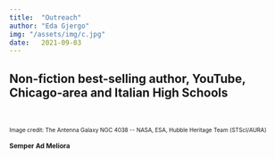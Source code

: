 ```yaml
---
title:  "Outreach"
author: "Eda Gjergo"
img: "/assets/img/c.jpg"
date:   2021-09-03
---
```


## Non-fiction best-selling author, YouTube, Chicago-area and Italian High Schools
&nbsp; &nbsp; &nbsp; &nbsp; &nbsp; &nbsp; &nbsp; &nbsp; &nbsp; &nbsp; &nbsp; &nbsp;

<font size="1"> Image credit: The Antenna Galaxy NGC 4038 -- NASA, ESA, Hubble Heritage Team (STScI/AURA)<font>

### Semper Ad Meliora
